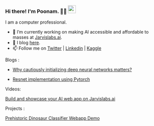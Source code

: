 ### Hi there! I'm Poonam. :woman_technologist: <img src="https://raw.githubusercontent.com/MartinHeinz/MartinHeinz/master/wave.gif" width="25"> 
I am a computer professional.

- 🔭 I’m currently working on making AI accessible and affordable to masses at [Jarvislabs.ai](https://jarvislabs.ai/).
- 📝 I blog [here](https://poonamvligade.github.io/).
- 📫 Follow me on [Twitter](https://twitter.com/Poonamligade) | [Linkedin](https://www.linkedin.com/in/poonamligade) | [Kaggle](https://www.kaggle.com/poonaml)




Blogs :

- [Why cautiously initializing deep neural networks matters?](https://medium.com/towards-data-science/what-is-weight-initialization-in-neural-nets-and-why-it-matters-ec45398f99fa)

- [Resnet implementation using Pytorch](https://jarvislabs.ai/blogs/resnet/)

Videos: 

[Build and showcase your AI web app on Jarvislabs.ai](https://www.youtube.com/watch?v=5azbbsOK5Wg)

Projects :

[Prehistoric Dinosaur Classifier Webapp Demo](https://notebooksg.jarvislabs.ai/U7mQvWgvra53-YvTogLgJCfNzgJxRJv238Go2bHoAmHBqQFHoOL1ZFeKDG8gYmnO/)
